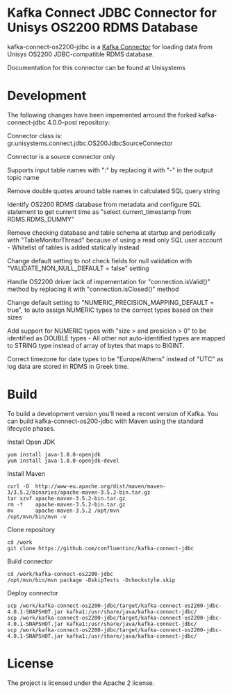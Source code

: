 # Kafka Connect JDBC Connector for Unisys OS2200 RDMS Database

kafka-connect-os2200-jdbc is a [Kafka Connector](http://kafka.apache.org/documentation.html#connect)
for loading data from Unisys OS2200 JDBC-compatible RDMS database.

Documentation for this connector can be found at Unisystems

# Development

The following changes have been impemented arround the forked kafka-connect-jdbc 4.0.0-post repository:

Connector class is: gr.unisystems.connect.jdbc.OS200JdbcSourceConnector

Connector is a source connector only 

Supports input table names with ":" by replacing it with "-" in the output topic name

Remove double quotes around table names in calculated SQL query string

Identify OS2200 RDMS database from metadata and configure SQL statement to get current time as "select current_timestamp from RDMS.RDMS_DUMMY"

Remove checking database and table schema at startup and periodically with "TableMonitorThread" because of using a read only SQL user account - Whitelist of tables is added statically instead

Change default setting to not check fields for null validation with "VALIDATE_NON_NULL_DEFAULT = false" setting

Handle OS2200 driver lack of impementation for "connection.isValid()"  method by replacing it with "connection.isClosed()" method

Change default setting to "NUMERIC_PRECISION_MAPPING_DEFAULT = true", to auto assign NUMERIC types to the correct types based on their sizes

Add support for NUMERIC types with "size > and presicion > 0" to be identified as DOUBLE types - All other not auto-identified types are mapped to STRING type instead of array of bytes that maps to BIGINT.

Correct timezone for date types to be "Europe/Athens" instead of "UTC" as log data are stored in RDMS in Greek time.

# Build

To build a development version you'll need a recent version of Kafka. You can build
kafka-connect-os200-jdbc with Maven using the standard lifecycle phases.

Install Open JDK

	yum install java-1.8.0-openjdk
	yum install java-1.8.0-openjdk-devel

Install Maven

	curl -O  http://www-eu.apache.org/dist/maven/maven-3/3.5.2/binaries/apache-maven-3.5.2-bin.tar.gz
	tar xzvf apache-maven-3.5.2-bin.tar.gz
	rm -f    apache-maven-3.5.2-bin.tar.gz
	mv       apache-maven-3.5.2 /opt/mvn
	/opt/mvn/bin/mvn -v
  
Clone repository

	cd /work  
	git clone https://github.com/confluentinc/kafka-connect-jdbc
  
  
Build connector

	cd /work/kafka-connect-os2200-jdbc
	/opt/mvn/bin/mvn package -DskipTests -Dcheckstyle.skip
   

Deploy connector

	scp /work/kafka-connect-os2200-jdbc/target/kafka-connect-os2200-jdbc-4.0.1-SNAPSHOT.jar kafka1:/usr/share/java/kafka-connect-jdbc/ 
	scp /work/kafka-connect-os2200-jdbc/target/kafka-connect-os2200-jdbc-4.0.1-SNAPSHOT.jar kafka1:/usr/share/java/kafka-connect-jdbc/ 
	scp /work/kafka-connect-os2200-jdbc/target/kafka-connect-os2200-jdbc-4.0.1-SNAPSHOT.jar kafka1:/usr/share/java/kafka-connect-jdbc/
	
   
# License

The project is licensed under the Apache 2 license.
